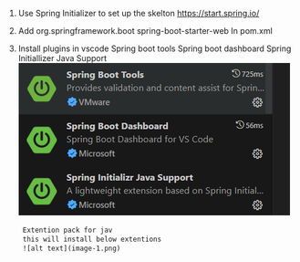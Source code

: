 1. Use Spring Initializer to set up the skelton
https://start.spring.io/

2. Add 
        <dependency>
			<groupId>org.springframework.boot</groupId>
			<artifactId>spring-boot-starter-web</artifactId>
		</dependency>
    In pom.xml

3. Install plugins in vscode
        Spring boot tools
        Spring boot dashboard
        Spring Initiallizer Java Support
        ![alt text](image.png)
        
        Extention pack for jav
        this will install below extentions
        ![alt text](image-1.png)

